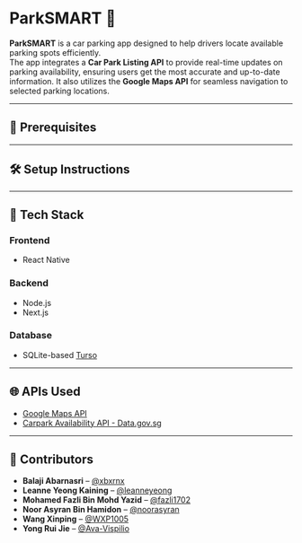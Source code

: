 # ParkSMART 🚗

**ParkSMART** is a car parking app designed to help drivers locate available parking spots efficiently.  
The app integrates a **Car Park Listing API** to provide real-time updates on parking availability, ensuring users get the most accurate and up-to-date information. It also utilizes the **Google Maps API** for seamless navigation to selected parking locations.

---

## 🚀 Prerequisites


---

## 🛠️ Setup Instructions


---

## 🧰 Tech Stack

### Frontend
- React Native

### Backend
- Node.js
- Next.js

### Database
- SQLite-based [Turso](https://turso.tech/)

---

## 🌐 APIs Used

- [Google Maps API](https://developers.google.com/maps)
- [Carpark Availability API - Data.gov.sg](https://data.gov.sg/dataset/carpark-availability)

---

## 👥 Contributors

- **Balaji Abarnasri** – [@xbxrnx](https://github.com/xbxrnx)
- **Leanne Yeong Kaining** – [@leanneyeong](https://github.com/leanneyeong)
- **Mohamed Fazli Bin Mohd Yazid** – [@fazli1702](https://github.com/fazli1702)
- **Noor Asyran Bin Hamidon** – [@noorasyran](https://github.com/noorasyran)
- **Wang Xinping** – [@WXP1005](https://github.com/WXP1005)
- **Yong Rui Jie** – [@Ava-Vispilio](https://github.com/Ava-Vispilio)


